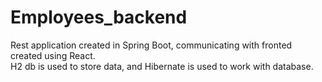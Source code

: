 # Employees_backend

Rest application created in Spring Boot, communicating with fronted created using React.<br/> 
H2 db is used to store data, and Hibernate is used to work with database. 
